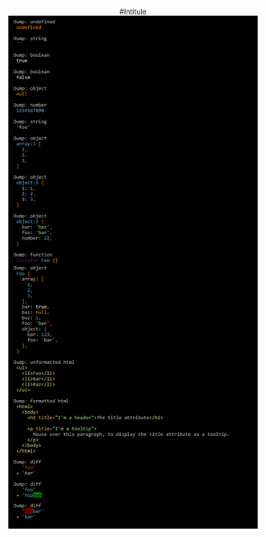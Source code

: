 <p align="center">
	#Intitule
    <img src="https://raw.githubusercontent.com/timonSchenzel/intitule/master/examples/windows.jpg">
</p>
